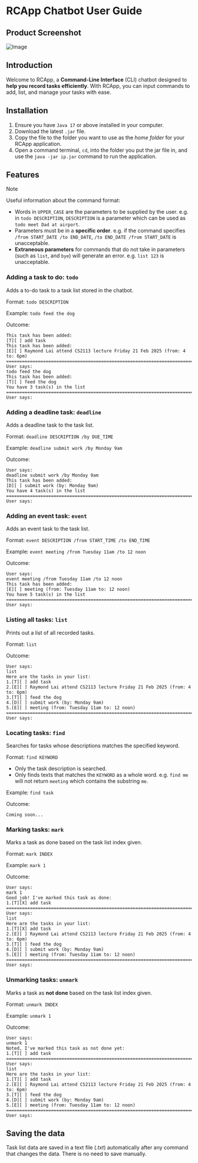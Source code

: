# RCApp Chatbot User Guide

## Product Screenshot

![Image](https://github.com/user-attachments/assets/952d3033-28df-44fa-83ed-d500cea69891)

## Introduction

Welcome to RCApp, a **Command-Line Interface** (CLI) chatbot designed to 
**help you record tasks efficiently**. With RCApp, you can input commands 
to add, list, and manage your tasks with ease.

## Installation

1. Ensure you have `Java 17` or above installed in your computer.
2. Download the latest `.jar` file.
3. Copy the file to the folder you want to use as the *home folder* for your RCApp application.
4. Open a command terminal, `cd`, into the folder you put the jar file in, and use the `java -jar ip.jar` command to run the application.

## Features

> [!NOTE]
> Useful information about the command format:
> - Words in `UPPER_CASE` are the parameters to be supplied by the user.
    e.g. in `todo DESCRIPTION`, `DESCRIPTION` is a parameter which can be used as `todo meet Dad at airport`.
> - Parameters must be in a **specific order**.
    e.g. if the command specifies `/from START_DATE /to END_DATE`, `/to END_DATE /from START_DATE` is unacceptable.
> - **Extraneous parameters** for commands that do not take in parameters (such as `list`, and `bye`) will generate an error.
    e.g. `list 123` is unacceptable.

### Adding a task to do: `todo`

Adds a to-do task to a task list stored in the chatbot.

Format: `todo DESCRIPTION`

Example: `todo feed the dog`

Outcome:
```
This task has been added:
[T][ ] add task
This task has been added:
[E][ ] Raymond Lai attend CS2113 lecture Friday 21 Feb 2025 (from: 4 to: 6pm)
=========================================================================================
User says:
todo feed the dog
This task has been added:
[T][ ] feed the dog
You have 3 task(s) in the list
=========================================================================================
User says:
```

### Adding a deadline task: `deadline`

Adds a deadline task to the task list.

Format: `deadline DESCRIPTION /by DUE_TIME`

Example: `deadline submit work /by Monday 9am`

Outcome:
```
User says:
deadline submit work /by Monday 9am
This task has been added:
[D][ ] submit work (by: Monday 9am)
You have 4 task(s) in the list
=========================================================================================
User says:
```

### Adding an event task: `event`

Adds an event task to the task list.

Format: `event DESCRIPTION /from START_TIME /to END_TIME`

Example: `event meeting /from Tuesday 11am /to 12 noon`

Outcome:
```
User says:
event meeting /from Tuesday 11am /to 12 noon
This task has been added:
[E][ ] meeting (from: Tuesday 11am to: 12 noon)
You have 5 task(s) in the list
=========================================================================================
User says:
```

### Listing all tasks: `list`

Prints out a list of all recorded tasks.

Format: `list`

Outcome:
```
User says:
list
Here are the tasks in your list:
1.[T][ ] add task
2.[E][ ] Raymond Lai attend CS2113 lecture Friday 21 Feb 2025 (from: 4 to: 6pm)
3.[T][ ] feed the dog
4.[D][ ] submit work (by: Monday 9am)
5.[E][ ] meeting (from: Tuesday 11am to: 12 noon)
=========================================================================================
User says:
```

### Locating tasks: `find`

Searches for tasks whose descriptions matches the specified keyword.

Format: `find KEYWORD`

- Only the task description is searched.
- Only finds texts that matches the `KEYWORD` as a whole word. e.g. `find me` will not return `meeting` which contains the substring `me`.

Example: `find task`

Outcome:
```
Coming soon...
```

### Marking tasks: `mark`

Marks a task as done based on the task list index given.

Format: `mark INDEX`

Example: `mark 1`

Outcome:
```
User says:
mark 1
Good job! I've marked this task as done:
1.[T][X] add task
=========================================================================================
User says:
list
Here are the tasks in your list:
1.[T][X] add task
2.[E][ ] Raymond Lai attend CS2113 lecture Friday 21 Feb 2025 (from: 4 to: 6pm)
3.[T][ ] feed the dog
4.[D][ ] submit work (by: Monday 9am)
5.[E][ ] meeting (from: Tuesday 11am to: 12 noon)
=========================================================================================
User says:
```

### Unmarking tasks: `unmark`

Marks a task as **not done** based on the task list index given.

Format: `unmark INDEX`

Example: `unmark 1`

Outcome:
```
User says:
unmark 1
Noted, I've marked this task as not done yet:
1.[T][ ] add task
=========================================================================================
User says:
list
Here are the tasks in your list:
1.[T][ ] add task
2.[E][ ] Raymond Lai attend CS2113 lecture Friday 21 Feb 2025 (from: 4 to: 6pm)
3.[T][ ] feed the dog
4.[D][ ] submit work (by: Monday 9am)
5.[E][ ] meeting (from: Tuesday 11am to: 12 noon)
=========================================================================================
User says:
```

## Saving the data

Task list data are saved in a text file (*.txt*) automatically after any command that changes the data. 
There is no need to save manually.